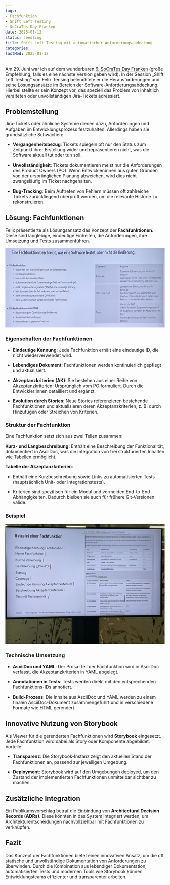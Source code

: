 ```yaml
---
tags:
- Fachfunktion
- Shift Left Testing
- SoCraTes Day Franken
date: 2025-01-12
status: seedling
title: Shift Left Testing mit automatischer Anforderungsabdeckung
categories:
lastMod: 2025-01-12
---
```

Am 29. Juni war ich auf dem wunderbaren [6. SoCraTes Day Franken](https://socrates-day-franken.de/Home) (große Empfehlung, falls es eine nächste Version geben wird). In der Session „Shift Left Testing“ von Felix Tensing beleuchtete er die Herausforderungen und seine Lösungsansätze im Bereich der Software-Anforderungsabdeckung. Hierbei stellte er sein Konzept vor, das speziell das Problem von inhaltlich veralteten oder unvollständigen Jira-Tickets adressiert.

## Problemstellung

Jira-Tickets oder ähnliche Systeme dienen dazu, Anforderungen und Aufgaben im Entwicklungsprozess festzuhalten. Allerdings haben sie grundsätzliche Schwächen:

  + **Vergangenheitsbezug**: Tickets spiegeln oft nur den Status zum Zeitpunkt ihrer Erstellung wider und repräsentieren nicht, was die Software aktuell tut oder tun soll.

  + **Unvollständigkeit**: Tickets dokumentieren meist nur die Anforderungen des Product Owners (PO). Wenn Entwickler:innen aus guten Gründen von der ursprünglichen Planung abweichen, wird dies nicht zwangsläufig im Ticket nachgehalten.

  + **Bug-Tracking**: Beim Auftreten von Fehlern müssen oft zahlreiche Tickets zurückliegend überprüft werden, um die relevante Historie zu rekonstruieren.

## Lösung: Fachfunktionen

Felix präsentierte als Lösungsansatz das Konzept der **Fachfunktionen**. Diese sind langlebige, eindeutige Einheiten, die Anforderungen, ihre Umsetzung und Tests zusammenführen.

![Foto vom Beamer: Was ist eine Fachfunktion?](/assets/signal-2024-06-29-220711_003_1719694678170_0.jpeg)

### Eigenschaften der Fachfunktionen

  + **Eindeutige Kennung**: Jede Fachfunktion erhält eine eindeutige ID, die nicht wiederverwendet wird.

  + **Lebendiges Dokument**: Fachfunktionen werden kontinuierlich gepflegt und aktualisiert.

  + **Akzeptanzkriterien (AK)**: Sie bestehen aus einer Reihe von Akzeptanzkriterien: Ursprünglich vom PO formuliert. Durch die Entwickler:innen detailliert und ergänzt.

  + **Evolution durch Stories**: Neue Stories referenzieren bestehende Fachfunktionen und aktualisieren deren Akzeptanzkriterien, z. B. durch Hinzufügen oder Streichen von Kriterien.

### Struktur der Fachfunktion

Eine Fachfunktion setzt sich aus zwei Teilen zusammen:

**Kurz- und Langbeschreibung**: Enthält eine Beschreibung der Funktionalität, dokumentiert in AsciiDoc, was die Integration von frei strukturierten Inhalten wie Tabellen ermöglicht.

**Tabelle der Akzeptanzkriterien**:

  + Enthält eine Kurzbeschreibung sowie Links zu automatisierten Tests (hauptsächlich Unit- oder Integrationstests).

  + Kriterien sind spezifisch für ein Modul und vermeiden End-to-End-Abhängigkeiten. Dadurch bleiben sie auch für frühere Git-Versionen valide.

### Beispiel

![Foto vom Beamer: Beispiel einer Fachfunktion](/assets/signal-2024-06-29-220711_005_1719693657952_0.jpeg)

### Technische Umsetzung

  + **AsciiDoc und YAML**: Der Prosa-Teil der Fachfunktion wird in AsciiDoc verfasst, die Akzeptanzkriterien in YAML abgelegt.

  + **Annotationen in Tests**: Tests werden direkt mit den entsprechenden Fachfunktions-IDs annotiert.

  + **Build-Prozess**: Die Inhalte aus AsciiDoc und YAML werden zu einem finalen AsciiDoc-Dokument zusammengeführt und in verschiedene Formate wie HTML gerendert.

## Innovative Nutzung von Storybook

Als Viewer für die gerenderten Fachfunktionen wird **Storybook** eingesetzt. Jede Fachfunktion wird dabei als Story oder Komponente abgebildet. Vorteile:

  + **Transparenz**: Die Storybook-Instanz zeigt den aktuellen Stand der Fachfunktionen an, passend zur jeweiligen Umgebung.

  + **Deployment**: Storybook wird auf den Umgebungen deployed, um den Zustand der implementierten Fachfunktionen unmittelbar sichtbar zu machen.

## Zusätzliche Integration

Ein Publikumsvorschlag betraf die Einbindung von **Architectural Decision Records (ADRs)**. Diese könnten in das System integriert werden, um Architekturentscheidungen nachvollziehbar mit Fachfunktionen zu verknüpfen.

## Fazit

Das Konzept der Fachfunktionen bietet einen innovativen Ansatz, um die oft statische und unvollständige Dokumentation von Anforderungen zu überwinden. Durch die Kombination aus lebendiger Dokumentation, automatisierten Tests und modernen Tools wie Storybook können Entwicklungsteams effizienter und transparenter arbeiten.

